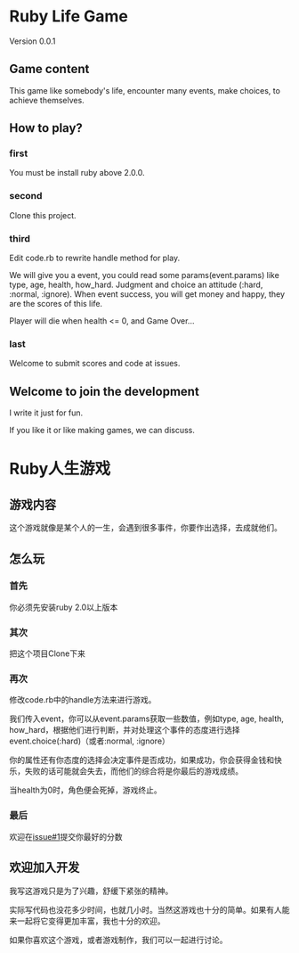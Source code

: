# Ruby Life Game
Version 0.0.1

## Game content
This game like somebody's life, encounter many events, make choices, to achieve themselves.

## How to play?
### first
You must be install ruby above 2.0.0.

### second
Clone this project.

### third
Edit code.rb to rewrite handle method for play.

We will give you a event, you could read some params(event.params) like type, age, health, how_hard. Judgment and choice an attitude (:hard, :normal, :ignore).
When event success, you will get money and happy, they are the scores of this life.

Player will die when health <= 0, and Game Over...

### last
Welcome to submit scores and code at issues.

## Welcome to join the development
I write it just for fun.

If you like it or like making games, we can discuss.

# Ruby人生游戏
## 游戏内容
这个游戏就像是某个人的一生，会遇到很多事件，你要作出选择，去成就他们。

## 怎么玩
### 首先
你必须先安装ruby 2.0以上版本

### 其次
把这个项目Clone下来

### 再次
修改code.rb中的handle方法来进行游戏。

我们传入event，你可以从event.params获取一些数值，例如type, age, health, how_hard，根据他们进行判断，并对处理这个事件的态度进行选择event.choice(:hard)（或者:normal, :ignore）

你的属性还有你态度的选择会决定事件是否成功，如果成功，你会获得金钱和快乐，失败的话可能就会失去，而他们的综合将是你最后的游戏成绩。

当health为0时，角色便会死掉，游戏终止。

### 最后
欢迎在[issue#1](https://github.com/destinyd/RubyLifeGame/issues/1)提交你最好的分数

## 欢迎加入开发
我写这游戏只是为了兴趣，舒缓下紧张的精神。

实际写代码也没花多少时间，也就几小时。当然这游戏也十分的简单。如果有人能来一起将它变得更加丰富，我也十分的欢迎。

如果你喜欢这个游戏，或者游戏制作，我们可以一起进行讨论。
